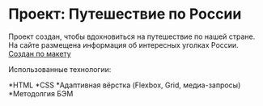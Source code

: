 # Проект: Путешествие по России

Проект создан, чтобы вдохновиться на путешествие по нашей стране. На сайте размещена информация об интересных уголках России. [Создан по макету](https://www.figma.com/file/5S2WSbEFL6awjVWJ0NWL8Q/Sprint-3_-Russia-_-desktop-mobile?node-id=28503%3A0)

Использованные технологии:

*HTML
*CSS
*Адаптивная вёрстка (Flexbox, Grid, медиа-запросы)
*Методолгия БЭМ

